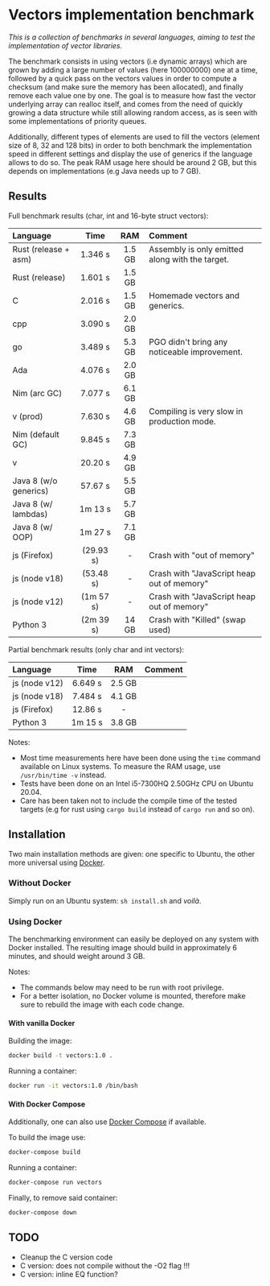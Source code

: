 # Vectors implementation benchmark

*This is a collection of benchmarks in several languages, aiming to test the implementation of vector libraries.*

The benchmark consists in using vectors (i.e dynamic arrays) which are grown by adding a large number of values (here 100000000) one at a time, followed by a quick pass on the vectors values in order to compute a checksum (and make sure the memory has been allocated), and finally remove each value one by one. The goal is to measure how fast the vector underlying array can realloc itself, and comes from the need of quickly growing a data structure while still allowing random access, as is seen with some implementations of priority queues.

Additionally, different types of elements are used to fill the vectors (element size of 8, 32 and 128 bits) in order to both benchmark the implementation speed in different settings and display the use of generics if the language allows to do so. The peak RAM usage here should be around 2 GB, but this depends on implementations (e.g Java needs up to 7 GB).


## Results

Full benchmark results (char, int and 16-byte struct vectors):

| Language                 | Time       | RAM       | Comment                                                 |
| :----------------------- | :--------: | :-------: | :------------------------------------------------------ |
| Rust (release + asm)     | 1.346 s    | 1.5 GB    | Assembly is only emitted along with the target.         |
| Rust (release)           | 1.601 s    | 1.5 GB    |                                                         |
| C                        | 2.016 s    | 1.5 GB    | Homemade vectors and generics.                          |
| cpp                      | 3.090 s    | 2.0 GB    |                                                         |
| go                       | 3.489 s    | 5.3 GB    | PGO didn't bring any noticeable improvement.            |
| Ada                      | 4.076 s    | 2.0 GB    |                                                         |
| Nim (arc GC)             | 7.077 s    | 6.1 GB    |                                                         |
| v (prod)                 | 7.630 s    | 4.6 GB    | Compiling is very slow in production mode.              |
| Nim (default GC)         | 9.845 s    | 7.3 GB    |                                                         |
| v                        | 20.20 s    | 4.9 GB    |                                                         |
| Java 8 (w/o generics)    | 57.67 s    | 5.5 GB    |                                                         |
| Java 8 (w/ lambdas)      | 1m 13 s    | 5.7 GB    |                                                         |
| Java 8 (w/ OOP)          | 1m 27 s    | 7.1 GB    |                                                         |
| js (Firefox)             | (29.93 s)  | -         | Crash with "out of memory"                              |
| js (node v18)            | (53.48 s)  | -         | Crash with "JavaScript heap out of memory"              |
| js (node v12)            | (1m 57 s)  | -         | Crash with "JavaScript heap out of memory"              |
| Python 3                 | (2m 39 s)  | 14 GB     | Crash with "Killed" (swap used)                         |

Partial benchmark results (only char and int vectors):

| Language                 | Time       | RAM       | Comment                                                 |
| :----------------------- | :--------: | :-------: | :------------------------------------------------------ |
| js (node v12)            | 6.649 s    | 2.5 GB    |                                                         |
| js (node v18)            | 7.484 s    | 4.1 GB    |                                                         |
| js (Firefox)             | 12.86 s    | -         |                                                         |
| Python 3                 | 1m 15 s    | 3.8 GB    |                                                         |

Notes:
- Most time measurements here have been done using the ``` time ``` command available on Linux systems. To measure the RAM usage, use ``` /usr/bin/time -v ``` instead.
- Tests have been done on an Intel i5-7300HQ 2.50GHz CPU on Ubuntu 20.04.
- Care has been taken not to include the compile time of the tested targets (e.g for rust using ``` cargo build ``` instead of ``` cargo run ``` and so on).


## Installation

Two main installation methods are given: one specific to Ubuntu, the other more universal using [Docker](https://docs.docker.com/engine/install).

### Without Docker

Simply run on an Ubuntu system: ``` sh install.sh ``` and *voilà*.

### Using Docker

The benchmarking environment can easily be deployed on any system with Docker installed. The resulting image should build in approximately 6 minutes, and should weight around 3 GB.

Notes:
- The commands below may need to be run with root privilege.
- For a better isolation, no Docker volume is mounted, therefore make sure to rebuild the image with each code change.

#### With vanilla Docker

Building the image:

```sh
docker build -t vectors:1.0 .
```

Running a container:

```sh
docker run -it vectors:1.0 /bin/bash
```

#### With Docker Compose

Additionally, one can also use [Docker Compose](https://docs.docker.com/compose/install) if available.

To build the image use:

```sh
docker-compose build
```

Running a container:

```sh
docker-compose run vectors
```

Finally, to remove said container:

```sh
docker-compose down
```


## TODO

- Cleanup the C version code
- C version: does not compile without the -O2 flag !!!
- C version: inline EQ function?
